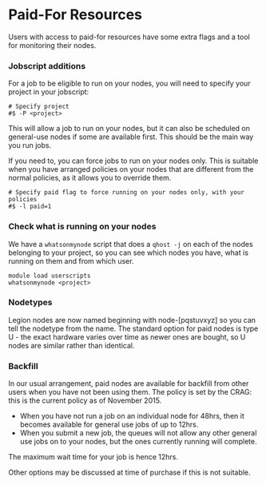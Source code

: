 # Paid-For Resources

Users with access to paid-for resources have some extra flags and a tool for monitoring their nodes.

### Jobscript additions

For a job to be eligible to run on your nodes, you will need to specify your project in your jobscript:

```
# Specify project
#$ -P <project>
```

This will allow a job to run on your nodes, but it can also be scheduled on general-use nodes if some are available first. This should be the main way you run jobs.

If you need to, you can force jobs to run on your nodes only. This is suitable when you have arranged policies on your nodes that are different from the normal policies, as it allows you to override them.

```
# Specify paid flag to force running on your nodes only, with your policies
#$ -l paid=1
```

### Check what is running on your nodes

We have a `whatsonmynode` script that does a `qhost -j` on each of the nodes belonging to your project, so you can see which nodes you have, what is running on them and from which user.

```
module load userscripts
whatsonmynode <project>
```

### Nodetypes

Legion nodes are now named beginning with node-[pqstuvxyz] so you can tell the nodetype from the name. The standard option for paid nodes is type U - the exact hardware varies over time as newer ones are bought, so U nodes are similar rather than identical.

### Backfill

In our usual arrangement, paid nodes are available for backfill from other users when you have not been using them. The policy is set by the CRAG: this is the current policy as of November 2015.

-   When you have not run a job on an individual node for 48hrs, then it becomes available for general use jobs of up to 12hrs.
-   When you submit a new job, the queues will not allow any other general use jobs on to your nodes, but the ones currently running will complete.

The maximum wait time for your job is hence 12hrs.

Other options may be discussed at time of purchase if this is not suitable.
